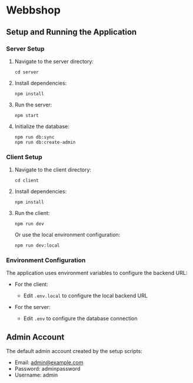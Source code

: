 # Webbshop

## Setup and Running the Application

### Server Setup

1. Navigate to the server directory:
   ```
   cd server
   ```

2. Install dependencies:
   ```
   npm install
   ```

3. Run the server:
   ```
   npm start
   ```

4. Initialize the database:
   ```
   npm run db:sync
   npm run db:create-admin
   ```

### Client Setup

1. Navigate to the client directory:
   ```
   cd client
   ```

2. Install dependencies:
   ```
   npm install
   ```

3. Run the client:
   ```
   npm run dev
   ```
   
   Or use the local environment configuration:
   ```
   npm run dev:local
   ```

### Environment Configuration

The application uses environment variables to configure the backend URL:

- For the client:
  - Edit `.env.local` to configure the local backend URL

- For the server:
  - Edit `.env` to configure the database connection

## Admin Account

The default admin account created by the setup scripts:

- Email: admin@example.com
- Password: adminpassword
- Username: admin 